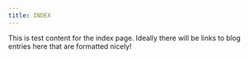```yaml
---
title: INDEX
---
```

This is test content for the index page. Ideally there will be links to blog entries here that are formatted nicely!
